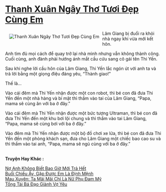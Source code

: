 <a href="https://utruyen.com/thanh-xuan-ngay-tho-tuoi-dep-cung-em/22442/" title="Thanh Xuân Ngây Thơ Tươi Đẹp Cùng Em"><h1>Thanh Xuân Ngây Thơ Tươi Đẹp Cùng Em</h1></a><div style="display:table"><img align="right" style="float: left; padding: 10px;" src="https://utruyen.com/images/story/200x260/thanh-xuan-ngay-tho-tuoi-dep-cung-em.jpg" alt="Thanh Xuân Ngây Thơ Tươi Đẹp Cùng Em">Lâm Giang bị đuổi ra khỏi nhà ngay khi vừa mới kết hôn.<p></p>Anh tìm đủ mọi cách để quay trở lại nhà mình nhưng vẫn không thành công. Cuối cùng, anh đành phải hướng ánh mắt cầu cứu sang cô gái tên Thi Yến.<p></p>Sau khi nghe lời cầu hôn của Lâm Giang, Thi Yến lắc ngón út với anh ta và trả lời bằng một giọng điệu đáng yêu, “Thành giao!”<p></p>Thế là...<p></p>Vào cái đêm mà Thi Yến nhận được một con robot, thì bé con đã đưa Thi Yến đến một nhà hàng và bí mật thì thầm vào tai của Lâm Giang, “Papa, mama sẽ cùng ăn với ba ở đây.”<p></p>Vào cái đêm mà Thi Yến nhận được một bức tượng Ultraman, thì bé con đã đưa Thi Yến đến một khu bơi lội chung và thì thầm vào tai Lâm Giang, “Papa, mama sẽ cùng bơi với ba ở đây.”<p></p>Vào đêm mà Thi Yến nhận được một bộ đồ chơi xe lửa, thì bé con đã đưa Thi Yến đến một phòng khách sạn, đưa cho Lâm Giang một chiếc bao cao su và thì thầm vào tai anh, “Papa, mama sẽ ngủ cùng với ba ở đây.”</div><p><br><b>Truyện Hay Khác :</b></p><a href="https://utruyen.com/no-anh-khong-biet-bao-gio-moi-tra-het/25012/" alt="Nợ Anh Không Biết Bao Giờ Mới Trả Hết">Nợ Anh Không Biết Bao Giờ Mới Trả Hết</a><br/><a href="https://github.com/mlquan/truyenhay/tree/master/truyenhay/25322/" alt="Buổi Chiều Ấy, Gặp Được Em Là Định Mệnh">Buổi Chiều Ấy, Gặp Được Em Là Định Mệnh</a><br/><a href="https://github.com/quanluxury/dammy/tree/master/truyenhay/22292/" alt="Mau Xuyên: Ta Mãi Mãi Chỉ Là Nữ Phụ Đam Mỹ">Mau Xuyên: Ta Mãi Mãi Chỉ Là Nữ Phụ Đam Mỹ</a><br/><a href="https://github.com/quanluxury/ngontinhhot/tree/master/truyenhay/19171/" alt="Tổng Tài Bá Đạo Giành Vợ Yêu">Tổng Tài Bá Đạo Giành Vợ Yêu</a><br/>